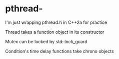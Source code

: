 # pthread-
I'm just wrapping pthread.h in C++2a for practice

Thread takes a function object in its constructor

Mutex can be locked by std::lock_guard

Condition's time delay functions take chrono objects
